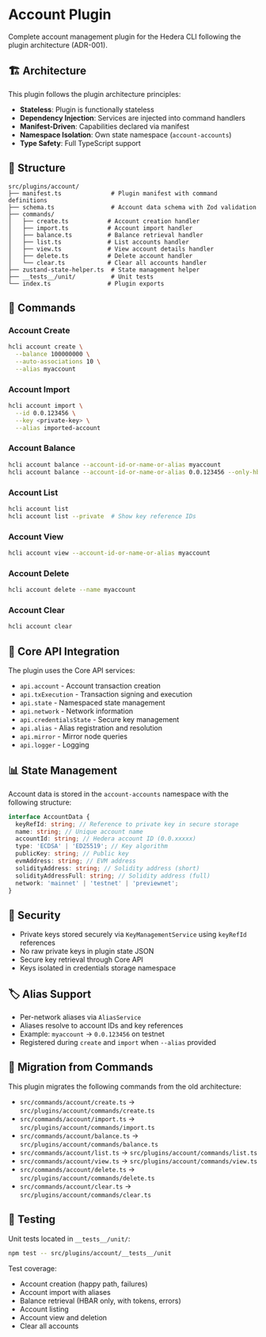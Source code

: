 # Account Plugin

Complete account management plugin for the Hedera CLI following the plugin architecture (ADR-001).

## 🏗️ Architecture

This plugin follows the plugin architecture principles:

- **Stateless**: Plugin is functionally stateless
- **Dependency Injection**: Services are injected into command handlers
- **Manifest-Driven**: Capabilities declared via manifest
- **Namespace Isolation**: Own state namespace (`account-accounts`)
- **Type Safety**: Full TypeScript support

## 📁 Structure

```
src/plugins/account/
├── manifest.ts              # Plugin manifest with command definitions
├── schema.ts                # Account data schema with Zod validation
├── commands/
│   ├── create.ts           # Account creation handler
│   ├── import.ts           # Account import handler
│   ├── balance.ts          # Balance retrieval handler
│   ├── list.ts             # List accounts handler
│   ├── view.ts             # View account details handler
│   ├── delete.ts           # Delete account handler
│   └── clear.ts            # Clear all accounts handler
├── zustand-state-helper.ts  # State management helper
├── __tests__/unit/          # Unit tests
└── index.ts                # Plugin exports
```

## 🚀 Commands

### Account Create

```bash
hcli account create \
  --balance 100000000 \
  --auto-associations 10 \
  --alias myaccount
```

### Account Import

```bash
hcli account import \
  --id 0.0.123456 \
  --key <private-key> \
  --alias imported-account
```

### Account Balance

```bash
hcli account balance --account-id-or-name-or-alias myaccount
hcli account balance --account-id-or-name-or-alias 0.0.123456 --only-hbar
```

### Account List

```bash
hcli account list
hcli account list --private  # Show key reference IDs
```

### Account View

```bash
hcli account view --account-id-or-name-or-alias myaccount
```

### Account Delete

```bash
hcli account delete --name myaccount
```

### Account Clear

```bash
hcli account clear
```

## 🔧 Core API Integration

The plugin uses the Core API services:

- `api.account` - Account transaction creation
- `api.txExecution` - Transaction signing and execution
- `api.state` - Namespaced state management
- `api.network` - Network information
- `api.credentialsState` - Secure key management
- `api.alias` - Alias registration and resolution
- `api.mirror` - Mirror node queries
- `api.logger` - Logging

## 📊 State Management

Account data is stored in the `account-accounts` namespace with the following structure:

```typescript
interface AccountData {
  keyRefId: string; // Reference to private key in secure storage
  name: string; // Unique account name
  accountId: string; // Hedera account ID (0.0.xxxxx)
  type: 'ECDSA' | 'ED25519'; // Key algorithm
  publicKey: string; // Public key
  evmAddress: string; // EVM address
  solidityAddress: string; // Solidity address (short)
  solidityAddressFull: string; // Solidity address (full)
  network: 'mainnet' | 'testnet' | 'previewnet';
}
```

## 🔐 Security

- Private keys stored securely via `KeyManagementService` using `keyRefId` references
- No raw private keys in plugin state JSON
- Secure key retrieval through Core API
- Keys isolated in credentials storage namespace

## 🏷️ Alias Support

- Per-network aliases via `AliasService`
- Aliases resolve to account IDs and key references
- Example: `myaccount` → `0.0.123456` on testnet
- Registered during `create` and `import` when `--alias` provided

## 🔄 Migration from Commands

This plugin migrates the following commands from the old architecture:

- `src/commands/account/create.ts` → `src/plugins/account/commands/create.ts`
- `src/commands/account/import.ts` → `src/plugins/account/commands/import.ts`
- `src/commands/account/balance.ts` → `src/plugins/account/commands/balance.ts`
- `src/commands/account/list.ts` → `src/plugins/account/commands/list.ts`
- `src/commands/account/view.ts` → `src/plugins/account/commands/view.ts`
- `src/commands/account/delete.ts` → `src/plugins/account/commands/delete.ts`
- `src/commands/account/clear.ts` → `src/plugins/account/commands/clear.ts`

## 🧪 Testing

Unit tests located in `__tests__/unit/`:

```bash
npm test -- src/plugins/account/__tests__/unit
```

Test coverage:

- Account creation (happy path, failures)
- Account import with aliases
- Balance retrieval (HBAR only, with tokens, errors)
- Account listing
- Account view and deletion
- Clear all accounts
